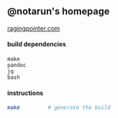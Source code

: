 ## @notarun's homepage
[ragingpointer.com](https://ragingpointer.com/)

#### build dependencies
```
make
pandoc
jq
bash
```

#### instructions
```sh
make         # generate the build
```
